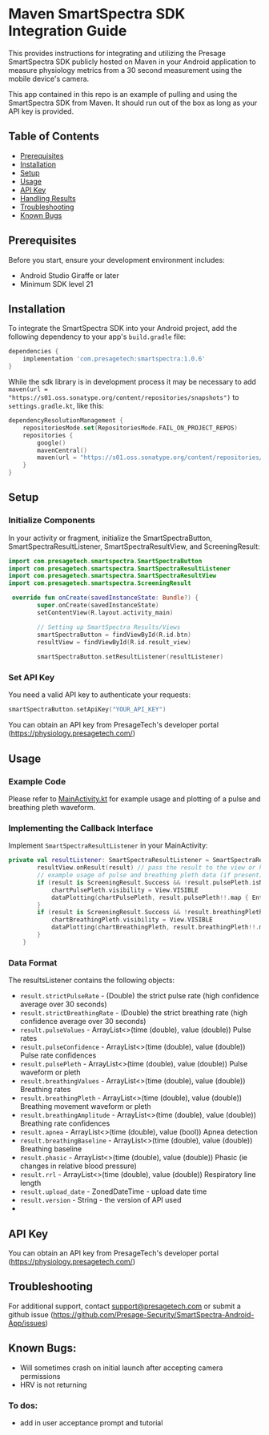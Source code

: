 # Maven SmartSpectra SDK Integration Guide

This provides instructions for integrating and utilizing the Presage SmartSpectra SDK publicly hosted on Maven in your Android application to measure physiology metrics from a 30 second measurement using the mobile device's camera.

This app contained in this repo is an example of pulling and using the SmartSpectra SDK from Maven. It should run out of the box as long as your API key is provided.

## Table of Contents
- [Prerequisites](#prerequisites)
- [Installation](#installation)
- [Setup](#setup)
- [Usage](#usage)
- [API Key](#api-key)
- [Handling Results](#handling-results)
- [Troubleshooting](#troubleshooting)
- [Known Bugs](#known-bugs)


## Prerequisites
Before you start, ensure your development environment includes:
- Android Studio Giraffe or later
- Minimum SDK level 21

## Installation
To integrate the SmartSpectra SDK into your Android project, add the following dependency to your app's `build.gradle` file:

```gradle
dependencies {
    implementation 'com.presagetech:smartspectra:1.0.6'
}
```
While the sdk library is in development process it may be necessary to add `maven(url = "https://s01.oss.sonatype.org/content/repositories/snapshots")`
to `settings.gradle.kt`, like this:
```kotlin
dependencyResolutionManagement {
    repositoriesMode.set(RepositoriesMode.FAIL_ON_PROJECT_REPOS)
    repositories {
        google()
        mavenCentral()
        maven(url = "https://s01.oss.sonatype.org/content/repositories/snapshots")
    }
}
```

## Setup
### Initialize Components
In your activity or fragment, initialize the SmartSpectraButton, SmartSpectraResultListener, SmartSpectraResultView, 
and ScreeningResult:
```kotlin
import com.presagetech.smartspectra.SmartSpectraButton
import com.presagetech.smartspectra.SmartSpectraResultListener
import com.presagetech.smartspectra.SmartSpectraResultView
import com.presagetech.smartspectra.ScreeningResult

 override fun onCreate(savedInstanceState: Bundle?) {
        super.onCreate(savedInstanceState)
        setContentView(R.layout.activity_main)

        // Setting up SmartSpectra Results/Views
        smartSpectraButton = findViewById(R.id.btn)
        resultView = findViewById(R.id.result_view)
        
        smartSpectraButton.setResultListener(resultListener)
```
### Set API Key
You need a valid API key to authenticate your requests:
```kotlin
smartSpectraButton.setApiKey("YOUR_API_KEY")
```
You can obtain an API key from PresageTech's developer portal (https://physiology.presagetech.com/)

## Usage
### Example Code
Please refer to [MainActivity.kt](app/src/main/java/com/presagetech/smartspectra_demo/MainActivity.kt) for example usage and plotting of a pulse and breathing pleth waveform. 
### Implementing the Callback Interface
Implement `SmartSpectraResultListener` in your MainActivity:
```kotlin
private val resultListener: SmartSpectraResultListener = SmartSpectraResultListener { result ->
        resultView.onResult(result) // pass the result to the view or handle it as needed
        // example usage of pulse and breathing pleth data (if present) to plot the pleth charts
        if (result is ScreeningResult.Success && !result.pulsePleth.isNullOrEmpty()) {
            chartPulsePleth.visibility = View.VISIBLE
            dataPlotting(chartPulsePleth, result.pulsePleth!!.map { Entry(it.time, it.value) })
        }
        if (result is ScreeningResult.Success && !result.breathingPleth.isNullOrEmpty()) {
            chartBreathingPleth.visibility = View.VISIBLE
            dataPlotting(chartBreathingPleth, result.breathingPleth!!.map { Entry(it.time, it.value) })
        }
    }
```
### Data Format
The resultsListener contains the following objects:

-  `result.strictPulseRate` - (Double) the strict pulse rate (high confidence average over 30 seconds)
-  `result.strictBreathingRate` - (Double) the strict breathing rate (high confidence average over 30 seconds)
-  `result.pulseValues` - ArrayList<>(time (double), value (double)) Pulse rates 
- `result.pulseConfidence` - ArrayList<>(time (double), value (double)) Pulse rate confidences
- `result.pulsePleth` - ArrayList<>(time (double), value (double)) Pulse waveform or pleth 
- `result.breathingValues` - ArrayList<>(time (double), value (double)) Breathing rates
- `result.breathingPleth` - ArrayList<>(time (double), value (double)) Breathing movement waveform or pleth
- `result.breathingAmplitude` - ArrayList<>(time (double), value (double)) Breathing rate confidences
- `result.apnea` - ArrayList<>(time (double), value (bool)) Apnea detection
- `result.breathingBaseline` - ArrayList<>(time (double), value (double)) Breathing baseline
- `result.phasic` - ArrayList<>(time (double), value (double)) Phasic (ie changes in relative blood pressure)
- `result.rrl` - ArrayList<>(time (double), value (double)) Respiratory line length 
- `result.upload_date` - ZonedDateTime - upload date time
- `result.version` - String - the version of API used
- 



## API Key
You can obtain an API key from PresageTech's developer portal (https://physiology.presagetech.com/)

## Troubleshooting
For additional support, contact support@presagetech.com or submit a github issue (https://github.com/Presage-Security/SmartSpectra-Android-App/issues)
## Known Bugs: 
- Will sometimes crash on initial launch after accepting camera permissions
- HRV is not returning 

### To dos:
- add in user acceptance prompt and tutorial

